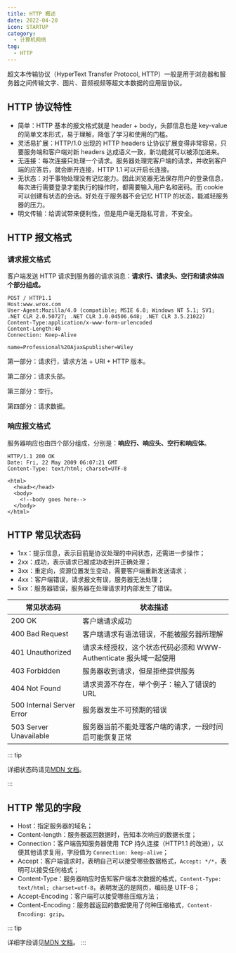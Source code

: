 ```yaml
---
title: HTTP 概述
date: 2022-04-20
icon: STARTUP
category:
  - 计算机网络
tag:
  - HTTP
---
```


超文本传输协议（HyperText Transfer Protocol, HTTP）一般是用于浏览器和服务器之间传输文字、图片、音频视频等超文本数据的应用层协议。

## HTTP 协议特性

- 简单：HTTP 基本的报文格式就是 header + body，头部信息也是 key-value 的简单文本形式，易于理解，降低了学习和使用的门槛。
- 灵活易扩展：HTTP/1.0 出现的 HTTP headers 让协议扩展变得非常容易，只要服务端和客户端对新 headers 达成语义一致，新功能就可以被添加进来。
- 无连接：每次连接只处理一个请求。服务器处理完客户端的请求，并收到客户端的应答后，就会断开连接，HTTP 1.1 可以开启长连接。
- 无状态：对于事物处理没有记忆能力。因此浏览器无法保存用户的登录信息，每次进行需要登录才能执行的操作时，都需要输入用户名和密码。而 cookie 可以创建有状态的会话。好处在于服务器不会记忆 HTTP 的状态，能减轻服务器的压力。
- 明文传输：给调试带来便利性，但是用户毫无隐私可言，不安全。

## HTTP 报文格式

### 请求报文格式

客户端发送 HTTP 请求到服务器的请求消息：**请求行、请求头、空行和请求体四个部分组成。**

```
POST / HTTP1.1
Host:www.wrox.com
User-Agent:Mozilla/4.0 (compatible; MSIE 6.0; Windows NT 5.1; SV1; .NET CLR 2.0.50727; .NET CLR 3.0.04506.648; .NET CLR 3.5.21022)
Content-Type:application/x-www-form-urlencoded
Content-Length:40
Connection: Keep-Alive

name=Professional%20Ajax&publisher=Wiley
```

第一部分：请求行，请求方法 + URI + HTTP 版本。

第二部分：请求头部。

第三部分：空行。

第四部分：请求数据。

### 响应报文格式

服务器响应也由四个部分组成，分别是：**响应行、响应头、空行和响应体**。

```
HTTP/1.1 200 OK
Date: Fri, 22 May 2009 06:07:21 GMT
Content-Type: text/html; charset=UTF-8

<html>
  <head></head>
  <body>
    <!--body goes here-->
  </body>
</html>
```

## HTTP 常见状态码

- 1xx：提示信息，表示目前是协议处理的中间状态，还需进一步操作；
- 2xx：成功，表示请求已被成功收到并正确处理；
- 3xx：重定向，资源位置发生变动，需要客户端重新发送请求；
- 4xx：客户端错误，请求报文有误，服务器无法处理；
- 5xx：服务器错误，服务器在处理请求时内部发生了错误。

| 常见状态码                | 状态描述                                                         |
| ------------------------- | ---------------------------------------------------------------- |
| 200 OK                    | 客户端请求成功                                                   |
| 400 Bad Request           | 客户端请求有语法错误，不能被服务器所理解                         |
| 401 Unauthorized          | 请求未经授权，这个状态代码必须和 WWW-Authenticate 报头域一起使用 |
| 403 Forbidden             | 服务器收到请求，但是拒绝提供服务                                 |
| 404 Not Found             | 请求资源不存在，举个例子：输入了错误的 URL                       |
| 500 Internal Server Error | 服务器发生不可预期的错误                                         |
| 503 Server Unavailable    | 服务器当前不能处理客户端的请求，一段时间后可能恢复正常           |

::: tip

详细状态码请见[MDN 文档](https://developer.mozilla.org/zh-CN/docs/Web/HTTP/Status)。

:::

## HTTP 常见的字段

- Host：指定服务器的域名；
- Content-length：服务器返回数据时，告知本次响应的数据长度；
- Connection：客户端告知服务器使用 TCP 持久连接（HTTP1.1 的改进），以便其他请求复用，字段值为 `Connection: keep-alive`；
- Accept：客户端请求时，表明自己可以接受哪些数据格式，`Accept: */*`，表明可以接受任何格式；
- Content-Type：服务器响应时告知客户端本次数据的格式，`Content-Type: text/html; charset=utf-8`，表明发送的是网页，编码是 UTF-8；
- Accept-Encoding：客户端可以接受哪些压缩方法；
- Content-Encoding：服务器返回的数据使用了何种压缩格式，`Content-Encoding: gzip`。

::: tip

详细字段请见[MDN 文档](https://developer.mozilla.org/zh-CN/docs/Web/HTTP/Headers)。
:::

